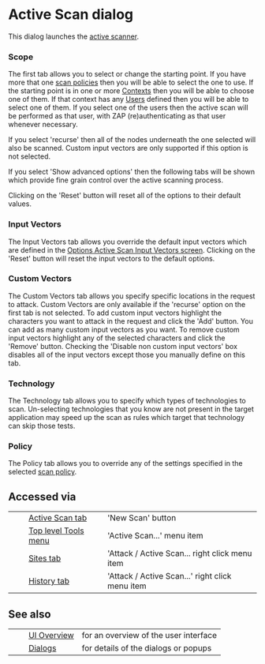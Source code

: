 # Active Scan dialog #

This dialog launches the [active scanner][].


### Scope ###

The first tab allows you to select or change the starting point.
If you have more that one [scan policies][] then you will be able to select the one to use.
If the starting point is in one or more [Contexts][] then you will be able to choose one of them.
If that context has any [Users][] defined then you will be able to select one of them.
If you select one of the users then the active scan will be performed as that user, with ZAP (re)authenticating as that user whenever necessary.

If you select 'recurse' then all of the nodes underneath the one selected will also be scanned.
Custom input vectors are only supported if this option is not selected.

If you select 'Show advanced options' then the following tabs will be shown which provide fine grain control over the active scanning process.

Clicking on the 'Reset' button will reset all of the options to their default values.

### Input Vectors ###

The Input Vectors tab allows you override the default input vectors which are defined in the [Options Active Scan Input Vectors screen][].
Clicking on the 'Reset' button will reset the input vectors to the default options.

### Custom Vectors ###

The Custom Vectors tab allows you specify specific locations in the request to attack.
Custom Vectors are only available if the 'recurse' option on the first tab is not selected.
To add custom input vectors highlight the characters you want to attack in the request and click the 'Add' button.
You can add as many custom input vectors as you want.
To remove custom input vectors highlight any of the selected characters and click the 'Remove' button.
Checking the 'Disable non custom input vectors' box disables all of the input vectors except those you manually define on this tab.

### Technology ###

The Technology tab allows you to specify which types of technologies to scan.
Un-selecting technologies that you know are not present in the target application may speed up the scan as rules which target that technology can skip those tests.

### Policy ###

The Policy tab allows you to override any of the settings specified in the selected [scan policy][scan policies].



## Accessed via ##

<table> 
 <tbody>
  <tr>
   <td>&nbsp;&nbsp;&nbsp;&nbsp;</td>
   <td><a href="HelpUiTabsAscan" rel="nofollow">Active Scan tab</a></td>
   <td>'New Scan' button</td>
  </tr> 
  <tr>
   <td>&nbsp;&nbsp;&nbsp;&nbsp;</td>
   <td><a href="HelpUiTlmenuTools" rel="nofollow">Top level Tools menu</a></td>
   <td>'Active Scan...' menu item</td>
  </tr> 
  <tr>
   <td>&nbsp;&nbsp;&nbsp;&nbsp;</td>
   <td><a href="HelpUiTabsSites" rel="nofollow">Sites tab</a></td>
   <td>'Attack / Active Scan... right click menu item</td>
  </tr> 
  <tr>
   <td>&nbsp;&nbsp;&nbsp;&nbsp;</td>
   <td><a href="HelpUiTabsHistory" rel="nofollow">History tab</a></td>
   <td>'Attack / Active Scan...' right click menu item</td>
  </tr> 
 </tbody>
</table>

## See also ##

<table> 
 <tbody>
  <tr>
   <td>&nbsp;&nbsp;&nbsp;&nbsp;</td>
   <td> <a href="HelpUiOverview" rel="nofollow">UI Overview</a></td>
   <td>for an overview of the user interface</td>
  </tr> 
  <tr>
   <td>&nbsp;&nbsp;&nbsp;&nbsp;</td>
   <td> <a href="HelpUiDialogsDialogs" rel="nofollow">Dialogs</a></td>
   <td>for details of the dialogs or popups </td>
  </tr> 
 </tbody>
</table>


[active scanner]: HelpStartConceptsAscan
[scan policies]: HelpStartConceptsScanpolicy
[Contexts]: HelpStartConceptsContexts
[Users]: HelpStartConceptsUsers
[Options Active Scan Input Vectors screen]: HelpUiDialogsOptionsAscaninput